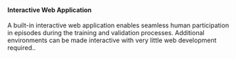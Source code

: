#### Interactive Web Application

A built-in interactive web application enables seamless human participation in episodes during the training and validation processes. Additional environments can be made interactive with very little web development required..

